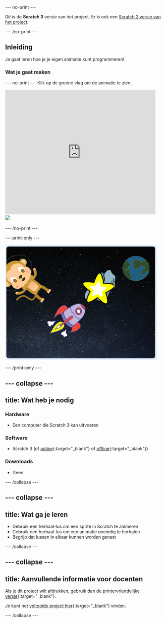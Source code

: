 --- no-print ---

Dit is de **Scratch 3** versie van het project. Er is ook een [Scratch 2 versie van het project](https://projects.raspberrypi.org/nl-NL/projects/lost-in-space-scratch2).

--- /no-print ---

## Inleiding

Je gaat leren hoe je je eigen animatie kunt programmeren!

### Wat je gaat maken

--- no-print --- Klik op de groene vlag om de animatie te zien.

<div class="scratch-preview">
  <iframe allowtransparency="true" width="485" height="402" src="https://scratch.mit.edu/projects/embed/334689737/?autostart=false" frameborder="0" scrolling="no"></iframe>
  <img src="images/space-final.png">
</div>

--- /no-print ---

--- print-only ---

![Voltooid project](images/showcase_static.png)

--- /print-only ---

--- collapse ---
---
title: Wat heb je nodig
---

### Hardware

- Een computer die Scratch 3 kan uitvoeren

### Software

- Scratch 3 (of [online](http://rpf.io/scratchon){:target="_blank"} of [offline](http://rpf.io/scratchoff){:target="_blank"})

### Downloads

- Geen

--- /collapse ---

--- collapse ---
---
title: Wat ga je leren
---

- Gebruik een herhaal-lus om een sprite in Scratch te animeren
- Gebruik een herhaal-lus om een animatie oneindig te herhalen
- Begrijp dat lussen in elkaar kunnen worden genest

--- /collapse ---

--- collapse ---
---
title: Aanvullende informatie voor docenten
---

Als je dit project wilt afdrukken, gebruik dan de [printervriendelijke versie](https://projects.raspberrypi.org/nl-NL/projects/lost-in-space/print){:target="_blank"}.

Je kunt het [voltooide project hier](http://rpf.io/p/nl-NL/lost-in-space-get){:target="_blank"} vinden.

--- /collapse ---